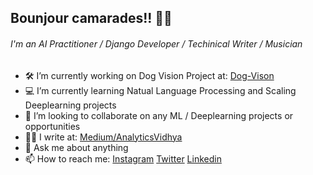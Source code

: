 ##  Bounjour camarades!! 🖐🏻
###### I'm an AI Practitioner / Django Developer / Techinical Writer / Musician

- 🛠 I’m currently working on Dog Vision Project at: [Dog-Vison](https://dog-vision.herokuapp.com/)
- 💻 I’m currently learning Natual Language Processing and Scaling Deeplearning projects
- 👯 I’m looking to collaborate on any ML / Deeplearning projects or opportunities
- ✍🏻 I write at: [Medium/AnalyticsVidhya](https://medium.com/@vaibhavhaswani)
- 💬 Ask me about anything
- 📫 How to reach me: [Instagram](www.instagram.com/haswani.vaibhav) [Twitter](https://twitter.com/HaswaniVaibhav) [Linkedin](https://www.linkedin.com/in/vaibhav-haswani-2078b888/)
